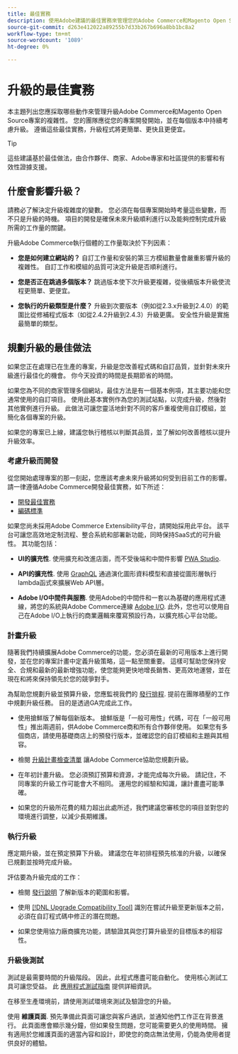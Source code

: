 ```yaml
---
title: 最佳實務
description: 使用Adobe建議的最佳實務來管理您的Adobe Commerce和Magento Open Source專案的升級程式。
source-git-commit: d263e412022a89255b7d33b267b696a8bb1bc8a2
workflow-type: tm+mt
source-wordcount: '1089'
ht-degree: 0%

---
```



# 升級的最佳實務

本主題列出您應採取哪些動作來管理升級Adobe Commerce和Magento Open Source專案的複雜性。 您的團隊應從您的專案開發開始，並在每個版本中持續考慮升級。 遵循這些最佳實務，升級程式將更簡單、更快且更便宜。

>[!TIP]
>
>這些建議基於最佳做法，由合作夥伴、商家、Adobe專家和社區提供的影響和有效性證據支援。

## 什麼會影響升級？

請務必了解決定升級複雜度的變數。 您必須在每個專案開始時考量這些變數，而不只是升級的時機。 項目的開發是確保未來升級順利進行以及能夠控制完成升級所需的工作量的關鍵。

升級Adobe Commerce執行個體的工作量取決於下列因素：

- **您是如何建立網站的？** 自訂工作量和安裝的第三方模組數量會嚴重影響升級的複雜性。 自訂工作和模組的品質可決定升級是否順利進行。

- **您是否正在跳過多個版本？** 跳過版本使下次升級更複雜，從後續版本升級使流程更簡單、更便宜。

- **您執行的升級類型是什麼？** 升級到次要版本（例如從2.3.x升級到2.4.0）的範圍比從修補程式版本（如從2.4.2升級到2.4.3）升級更廣。 安全性升級是實施最簡單的類型。

## 規劃升級的最佳做法

如果您正在處理已在生產的專案，升級是您改善程式碼和自訂品質，並針對未來升級進行最佳化的機會。 你今天投資的時間是長期節省的時間。

如果您為不同的商家管理多個網站，最佳方法是有一個基本例項，其主要功能和您通常使用的自訂項目。 使用此基本實例作為您的測試站點，以完成升級，然後對其他實例進行升級。 此做法可讓您靈活地針對不同的客戶重複使用自訂模組，並簡化各個專案的升級。

如果您的專案已上線，建議您執行稽核以判斷其品質，並了解如何改善稽核以提升升級效率。

### 考慮升級而開發

從您開始處理專案的那一刻起，您應該考慮未來升級將如何受到目前工作的影響。 請一律遵循Adobe Commerce開發最佳實務，如下所述：

- [開發最佳實務](https://developer.adobe.com/commerce/php/best-practices/)
- [編碼標準](https://developer.adobe.com/commerce/php/coding-standards/)

如果您尚未採用Adobe Commerce Extensibility平台，請開始採用此平台。 該平台可讓您高效地定制流程、整合系統和部署新功能，同時保持SaaS式的可升級性。 其功能包括：

- **UI的擴充性**. 使用擴充和改進店面，而不受後端和中間件影響 [PWA Studio](https://developer.adobe.com/commerce/pwa-studio/).

- **API的擴充性**. 使用 [GraphQL](https://devdocs.magento.com/guides/v2.4/graphql/index.html) 通過演化圖形資料模型和直接從圖形層執行lambda函式來擴展Web API層。

- **Adobe I/O中間件與服務**. 使用Adobe的中間件和一套以為基礎的應用程式連線，將您的系統與Adobe Commerce連線 [Adobe I/O](https://www.adobe.io/). 此外，您也可以使用自己在Adobe I/O上執行的商業邏輯來覆寫預設行為，以擴充核心平台功能。

### 計畫升級

隨著我們持續擴展Adobe Commerce的功能，您必須在最新的可用版本上進行開發，並在您的專案計畫中定義升級策略，這一點至關重要。 這樣可幫助您保持安全、合規和最新的最新增強功能，使您能夠更快地增長銷售、更高效地運營，並在現在和將來保持領先於您的競爭對手。

為幫助您規劃升級並預算升級，您應監視我們的 [發行排程](https://devdocs.magento.com/release). 提前在團隊積壓的工作中規劃升級任務。 目的是透過GA完成此工作。

- 使用搶鮮版了解每個新版本。 搶鮮版是「一般可用性」代碼，可在「一般可用性」推出兩週前，供Adobe Commerce商和所有合作夥伴使用。 如果您有多個商店，請使用基礎商店上的預發行版本，並確認您的自訂模組和主題與其相容。

- 檢閱 [升級計畫檢查清單](https://support.magento.com/hc/en-us/articles/360057968951) 讓Adobe Commerce協助您規劃升級。

- 在年初計畫升級。 您必須預訂預算和資源，才能完成每次升級。 請記住，不同專案的升級工作可能會大不相同。 運用您的經驗和知識，讓計畫盡可能準確。

- 如果您的升級所花費的精力超出此處所述，我們建議您審核您的項目並對您的環境進行調整，以減少長期維護。

### 執行升級

應定期升級，並在預定預算下升級。 建議您在年初排程預先核准的升級，以確保已規劃並按時完成升級。

評估要為升級完成的工作：

- 檢閱 [發行說明](https://devdocs.magento.com/guides/v2.4/release-notes/bk-release-notes.html) 了解新版本的範圍和影響。

- 使用 [[!DNL Upgrade Compatibility Tool]](../upgrade-compatibility-tool/overview.md) 識別在嘗試升級至更新版本之前，必須在自訂程式碼中修正的潛在問題。

- 如果您使用協力廠商擴充功能，請驗證其與您打算升級至的目標版本的相容性。

### 升級後測試

測試是最需要時間的升級階段。 因此，此程式應盡可能自動化。 使用核心測試工具可讓您受益。 此 [應用程式測試指南](https://developer.adobe.com/commerce/testing/guide/) 提供詳細資訊。

在移至生產環境前，請使用測試環境來測試及驗證您的升級。

使用 **維護頁面**. 預先準備此頁面可讓您與客戶通訊，並通知他們工作正在背景進行。 此頁面應會顯示幾分鐘，但如果發生問題，您可能需要更久的使用時間。 擁有適用於您維護頁面的適當內容和設計，即使您的商店無法使用，仍能為使用者提供良好的體驗。
